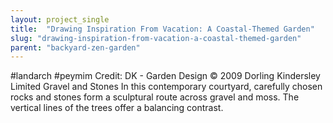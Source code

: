 ```yaml
---
layout: project_single
title:  "Drawing Inspiration From Vacation: A Coastal-Themed Garden"
slug: "drawing-inspiration-from-vacation-a-coastal-themed-garden"
parent: "backyard-zen-garden"
---
```

#landarch #peymim Credit: DK - Garden Design © 2009 Dorling Kindersley Limited  Gravel and Stones    In this contemporary courtyard, carefully chosen rocks and stones form a sculptural route across gravel and moss. The vertical lines of the trees offer a balancing contrast.